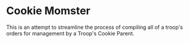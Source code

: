# Cookie Momster

This is an attempt to streamline the process of compiling all of a troop's orders for management by a Troop's Cookie Parent.